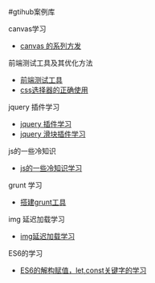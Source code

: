 #gtihub案例库
<p>canvas学习</p>
<ul>
<li> <a href='https://github.com/Huaxi100FE/Blog/tree/ata/canvas-test/README.md'>canvas 的系列方发</a>
</li>
</ul>
<p>前端测试工具及其优化方法</p>
<ul>
<li><a href='https://github.com/Huaxi100FE/Blog/tree/ata/testTool/README.md'>前端测试工具</a></li>
<li><a href='https://github.com/Huaxi100FE/Blog/tree/ata/css-selector/README.md'>css选择器的正确使用</a></li>
</ul>
<p>jquery 插件学习</p>
<ul>
<li>
<a href='https://github.com/Huaxi100FE/Blog/tree/ata/jQuery插件学习/README.md'>jquery 插件学习</a>
</li>
<li>
<a href='https://github.com/Huaxi100FE/Blog/tree/ata/slider/README.md'>jquery 滑块插件学习</a>
</li>
</ul>
<p>js的一些冷知识</p>
<ul>
<li>
<a href='https://github.com/Huaxi100FE/Blog/tree/ata/something-js/README.md'>js的一些冷知识学习</a>
</li>
</ul>
<p>grunt 学习</p>
<ul>
<li>
<a href='https://github.com/Huaxi100FE/Blog/tree/ata/grunt/README.md'>搭建grunt工具</a>
</li>
</ul>
<p>img 延迟加载学习</p>
<ul>
<li><a href='https://github.com/Huaxi100FE/Blog/tree/ata/lazyLoad-js/README.md'>img延迟加载学习</a></li>
</ul>
<p>ES6的学习</p>
<ul>
<li><a href="https://github.com/Huaxi100FE/Blog/tree/ata/ES6-1/README.md">ES6的解构赋值，let,const关键字的学习</a></li>
</ul>
